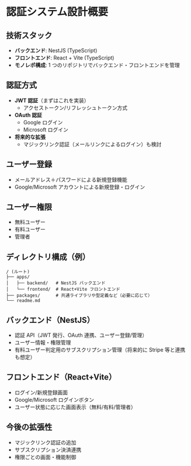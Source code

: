 # 認証システム設計概要

## 技術スタック

- **バックエンド**: NestJS (TypeScript)
- **フロントエンド**: React + Vite (TypeScript)
- **モノレポ構成**: 1 つのリポジトリでバックエンド・フロントエンドを管理

## 認証方式

- **JWT 認証**（まずはこれを実装）
  - アクセストークン/リフレッシュトークン方式
- **OAuth 認証**
  - Google ログイン
  - Microsoft ログイン
- **将来的な拡張**
  - マジックリンク認証（メールリンクによるログイン）も検討

## ユーザー登録

- メールアドレス＋パスワードによる新規登録機能
- Google/Microsoft アカウントによる新規登録・ログイン

## ユーザー権限

- 無料ユーザー
- 有料ユーザー
- 管理者

## ディレクトリ構成（例）

```
/ (ルート)
├── apps/
│   ├── backend/   # NestJS バックエンド
│   └── frontend/  # React+Vite フロントエンド
├── packages/      # 共通ライブラリや型定義など（必要に応じて）
└── readme.md
```

## バックエンド（NestJS）

- 認証 API（JWT 発行、OAuth 連携、ユーザー登録/管理）
- ユーザー情報・権限管理
- 有料ユーザー判定用のサブスクリプション管理（将来的に Stripe 等と連携も想定）

## フロントエンド（React+Vite）

- ログイン/新規登録画面
- Google/Microsoft ログインボタン
- ユーザー状態に応じた画面表示（無料/有料/管理者）

## 今後の拡張性

- マジックリンク認証の追加
- サブスクリプション決済連携
- 権限ごとの画面・機能制御

